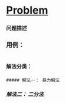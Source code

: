 # [Problem](https://leetcode-cn.com/problems/median-of-two-sorted-arrays/)



#### 问题描述



### 用例：

```

```

#### 解法分类：

	##### 解法一： 暴力解法

##### 解法二： 二分法

